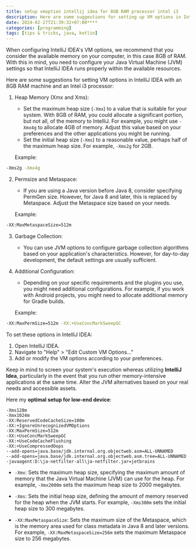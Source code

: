 ```yaml
---
title: setup vmoption intellij idea for 8GB RAM processor intel i3
description: Here are some suggestions for setting up VM options in IntelliJ IDEA with an 8GB RAM machine and an Intel i3 processor
date: 2024-02-27T21:39:32+07:00****
categories: [programming]
tags: [tips & tricks, java, kotlin]
---
```


When configuring IntelliJ IDEA's VM options, we recommend that you  consider the available memory on your computer, in this case 8GB of RAM.
 With this in mind, you need to configure your Java Virtual Machine (JVM) settings so that IntelliJ IDEA runs properly within the available resources.

 Here are some suggestions for setting  VM options in IntelliJ IDEA with an 8GB RAM machine and an Intel i3 processor:

1.  Heap Memory (Xmx and Xms):

    -   Set the maximum heap size (`-Xmx`) to a value that is suitable for your system. With 8GB of RAM, you could allocate a significant portion, but not all, of the memory to IntelliJ. For example, you might use `-Xmx4g` to allocate 4GB of memory. Adjust this value based on your preferences and the other applications you might be running.
    -   Set the initial heap size (`-Xms`) to a reasonable value, perhaps half of the maximum heap size. For example, `-Xms2g` for 2GB.

    Example:

```bash
-Xms2g -Xmx4g
```

2.  Permsize and Metaspace:

    -   If you are using a Java version before Java 8, consider specifying PermGen size. However, for Java 8 and later, this is replaced by Metaspace. Adjust the Metaspace size based on your needs.

    Example:

```bash
-XX:MaxMetaspaceSize=512m
```

3.  Garbage Collection:

    -   You can use JVM options to configure garbage collection algorithms based on your application's characteristics. However, for day-to-day development, the default settings are usually sufficient.
4.  Additional Configuration:

    -   Depending on your specific requirements and the plugins you use, you might need additional configurations. For example, if you work with Android projects, you might need to allocate additional memory for Gradle builds.

    Example:

```bash
-XX:MaxPermSize=512m -XX:+UseConcMarkSweepGC
```

To set these options in IntelliJ IDEA:

1.  Open IntelliJ IDEA.
2.  Navigate to "Help" > "Edit Custom VM Options..."
3.  Add or modify the VM options according to your preferences.

Keep in mind to screen your system's execution whereas utilizing **IntelliJ Idea**, particularly in the event that you run other memory-intensive applications at the same time. Alter the JVM alternatives based on your real needs and accessible assets.

Here my **optimal setup for low-end device**:

```text
-Xms128m
-Xmx1024m
-XX:ReservedCodeCacheSize=100m
-XX:+IgnoreUnrecognizedVMOptions
-XX:MaxPermSize=512m
-XX:+UseConcMarkSweepGC
-XX:+UseCodeCacheFlushing
-XX:+UseCompressedOops
--add-opens=java.base/jdk.internal.org.objectweb.asm=ALL-UNNAMED
--add-opens=java.base/jdk.internal.org.objectweb.asm.tree=ALL-UNNAMED
-javaagent:D:\ja-netfilter-all\ja-netfilter.jar=jetbrains
```

-   `-Xmx`: Sets the maximum heap size, specifying the maximum amount of memory that the Java Virtual Machine (JVM) can use for the heap. For example, `-Xmx2000m` sets the maximum heap size to 2000 megabytes.

-   `-Xms`: Sets the initial heap size, defining the amount of memory reserved for the heap when the JVM starts. For example, `-Xms300m` sets the initial heap size to 300 megabytes.

-   `-XX:MaxMetaspaceSize`: Sets the maximum size of the Metaspace, which is the memory area used for class metadata in Java 8 and later versions. For example, `-XX:MaxMetaspaceSize=256m` sets the maximum Metaspace size to 256 megabytes.